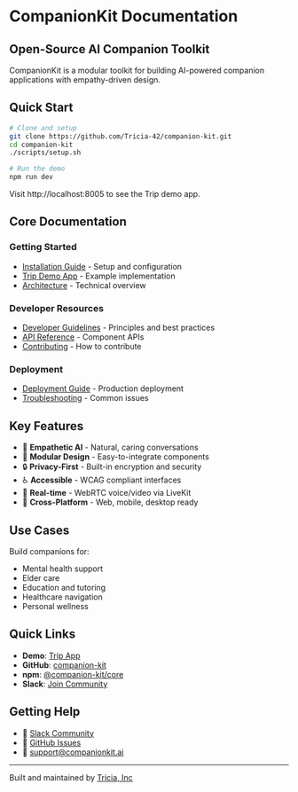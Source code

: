 # CompanionKit Documentation

## Open-Source AI Companion Toolkit

CompanionKit is a modular toolkit for building AI-powered companion applications with empathy-driven design.

## Quick Start

```bash
# Clone and setup
git clone https://github.com/Tricia-42/companion-kit.git
cd companion-kit
./scripts/setup.sh

# Run the demo
npm run dev
```

Visit http://localhost:8005 to see the Trip demo app.

## Core Documentation

### Getting Started
- [Installation Guide](getting-started.md) - Setup and configuration
- [Trip Demo App](trip.md) - Example implementation
- [Architecture](architecture.md) - Technical overview

### Developer Resources
- [Developer Guidelines](developer-guidelines.md) - Principles and best practices
- [API Reference](api-reference.md) - Component APIs
- [Contributing](contributing.md) - How to contribute

### Deployment
- [Deployment Guide](deployment.md) - Production deployment
- [Troubleshooting](troubleshooting.md) - Common issues

## Key Features

- 🤝 **Empathetic AI** - Natural, caring conversations
- 🔧 **Modular Design** - Easy-to-integrate components
- 🔒 **Privacy-First** - Built-in encryption and security
- ♿ **Accessible** - WCAG compliant interfaces
- 🚀 **Real-time** - WebRTC voice/video via LiveKit
- 📱 **Cross-Platform** - Web, mobile, desktop ready

## Use Cases

Build companions for:
- Mental health support
- Elder care
- Education and tutoring
- Healthcare navigation
- Personal wellness

## Quick Links

- **Demo**: [Trip App](https://demo.heytricia.ai)
- **GitHub**: [companion-kit](https://github.com/Tricia-42/companion-kit)
- **npm**: [@companion-kit/core](https://www.npmjs.com/package/@companion-kit/core)
- **Slack**: [Join Community](https://companionkit-community.slack.com)

## Getting Help

- 💬 [Slack Community](https://companionkit-community.slack.com)
- 🐛 [GitHub Issues](https://github.com/Tricia-42/companion-kit/issues)
- 📧 support@companionkit.ai

---

Built and maintained by [Tricia, Inc](https://heytricia.ai) 